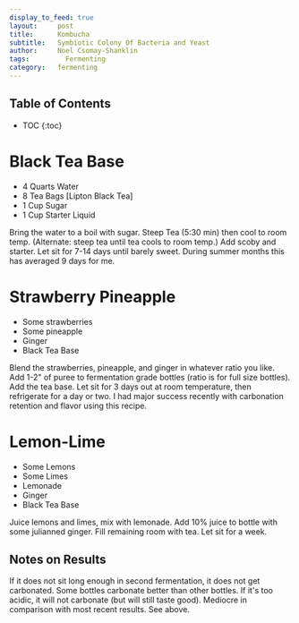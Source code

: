 ```yaml
---
display_to_feed: true
layout:     post
title:      Kombucha
subtitle:   Symbiotic Colony Of Bacteria and Yeast
author:     Noel Csomay-Shanklin
tags: 		  Fermenting
category:   fermenting
---
```

## Table of Contents
* TOC
{:toc}
# Black Tea Base 
* 4 Quarts Water
* 8 Tea Bags [Lipton Black Tea]
* 1 Cup Sugar
* 1 Cup Starter Liquid

Bring the water to a boil with sugar. Steep Tea (5:30 min) then cool to room temp. (Alternate: steep tea until tea cools to room temp.) Add scoby and starter. Let sit for 7-14 days until barely sweet. During summer months this has averaged 9 days for me. 

# Strawberry Pineapple
* Some strawberries
* Some pineapple
* Ginger
* Black Tea Base

Blend the strawberries, pineapple, and ginger in whatever ratio you like. Add 1-2" of puree to fermentation grade bottles (ratio is for full size bottles). Add the tea base. Let sit for 3 days out at room temperature, then refrigerate for a day or two. I had major success recently with carbonation retention and flavor using this recipe.

# Lemon-Lime
* Some Lemons
* Some Limes
* Lemonade
* Ginger
* Black Tea Base

Juice lemons and limes, mix with lemonade. Add 10% juice to bottle with some julianned ginger. Fill remaining room with tea. Let sit for a week. 

## Notes on Results
If it does not sit long enough in second fermentation, it does not get carbonated. Some bottles carbonate better than other bottles. If it's too acidic, it will not carbonate (but will still taste good). Mediocre in comparison with most recent results. See above.
